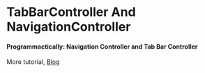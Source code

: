 TabBarController And NavigationController  
=============================================

#### Programmactically: Navigation Controller and Tab Bar Controller
More tutorial, <a href="http://blog.rifkilabs.net/exploring-navigation-controller-and-tab-bar-controller.html">Blog</a>

